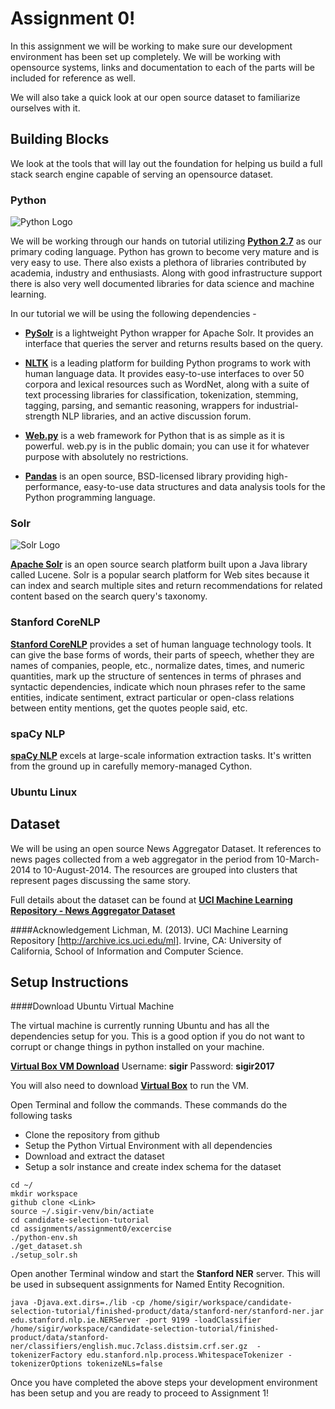# Assignment 0!

In this assignment we will be working to make sure our development environment has been set up completely. We will be working with opensource systems, links and documentation to each of the parts will be included for reference as well. 

We will also take a quick look at our open source dataset to familiarize ourselves with it. 

## Building Blocks
We look at the tools that will lay out the foundation for helping us build a full stack search engine capable of serving an opensource dataset. 

### Python

![Python Logo](https://www.python.org/static/community_logos/python-powered-w-200x80.png)

We will be working through our hands on tutorial utilizing [**Python 2.7**](https://www.python.org/download/releases/2.7/) as our primary coding language. Python has grown to become very mature and is very easy to use. There also exists a plethora of libraries contributed by academia, industry and enthusiasts. Along with good infrastructure support there is also very well documented libraries for data science and machine learning. 

In our tutorial we will be using the following dependencies - 

* [**PySolr**](https://github.com/django-haystack/pysolr) is a lightweight Python wrapper for Apache Solr. It provides an interface that queries the server and returns results based on the query.

* [**NLTK**](http://www.nltk.org/) is a leading platform for building Python programs to work with human language data. It provides easy-to-use interfaces to over 50 corpora and lexical resources such as WordNet, along with a suite of text processing libraries for classification, tokenization, stemming, tagging, parsing, and semantic reasoning, wrappers for industrial-strength NLP libraries, and an active discussion forum.

* [**Web.py**](http://webpy.org/) is a web framework for Python that is as simple as it is powerful. web.py is in the public domain; you can use it for whatever purpose with absolutely no restrictions.


* [**Pandas**](http://pandas.pydata.org/) is an open source, BSD-licensed library providing high-performance, easy-to-use data structures and data analysis tools for the Python programming language.


### Solr

![Solr Logo](http://www.mcplusa.com/wp-content/uploads/2016/05/platform-solr-logo-330x200.png)

[**Apache Solr**](http://lucene.apache.org/solr/) is an open source search platform built upon a Java library called Lucene. Solr is a popular search platform for Web sites because it can index and search multiple sites and return recommendations for related content based on the search query's taxonomy.


### Stanford CoreNLP
[**Stanford CoreNLP**](https://stanfordnlp.github.io/CoreNLP/) provides a set of human language technology tools. It can give the base forms of words, their parts of speech, whether they are names of companies, people, etc., normalize dates, times, and numeric quantities, mark up the structure of sentences in terms of phrases and syntactic dependencies, indicate which noun phrases refer to the same entities, indicate sentiment, extract particular or open-class relations between entity mentions, get the quotes people said, etc.

### spaCy NLP
[**spaCy NLP**](https://spacy.io/) excels at large-scale information extraction tasks. It's written from the ground up in carefully memory-managed Cython.

### Ubuntu Linux

## Dataset
We will be using an open source News Aggregator Dataset. It references to news pages collected from a web aggregator in the period from 10-March-2014 to 10-August-2014. The resources are grouped into clusters that represent pages discussing the same story.

Full details about the dataset can be found at [**UCI Machine Learning Repository - News Aggregator Dataset**](http://archive.ics.uci.edu/ml/datasets/News+Aggregator#)

####Acknowledgement
Lichman, M. (2013). UCI Machine Learning Repository [http://archive.ics.uci.edu/ml]. Irvine, CA: University of California, School of Information and Computer Science.



## Setup Instructions
####Download Ubuntu Virtual Machine

The virtual machine is currently running Ubuntu and has all the dependencies setup for you. This is a good option if you do not want to corrupt or change things in python installed on your machine.

[**Virtual Box VM Download**](https://drive.google.com/open?id=0B1eBBrAnKVJlTEh4X3NzYlB6cXc)
Username: **sigir** Password: **sigir2017**

You will also need to download [**Virtual Box**](https://www.virtualbox.org/wiki/Downloads) to run the VM.

Open Terminal and follow the commands. These commands do the following tasks

* Clone the repository from github
* Setup the Python Virtual Environment with all dependencies
* Download and extract the dataset
* Setup a solr instance and create index schema for the dataset

~~~
cd ~/
mkdir workspace
github clone <Link>
source ~/.sigir-venv/bin/actiate
cd candidate-selection-tutorial
cd assignments/assignment0/excercise
./python-env.sh
./get_dataset.sh
./setup_solr.sh
~~~

Open another Terminal window and start the **Stanford NER** server. This will be used in subsequent assignments for Named Entity Recognition.

~~~
java -Djava.ext.dirs=./lib -cp /home/sigir/workspace/candidate-selection-tutorial/finished-product/data/stanford-ner/stanford-ner.jar edu.stanford.nlp.ie.NERServer -port 9199 -loadClassifier /home/sigir/workspace/candidate-selection-tutorial/finished-product/data/stanford-ner/classifiers/english.muc.7class.distsim.crf.ser.gz  -tokenizerFactory edu.stanford.nlp.process.WhitespaceTokenizer -tokenizerOptions tokenizeNLs=false
~~~

Once you have completed the above steps your development environment has been setup and you are ready to proceed to Assignment 1!